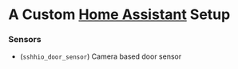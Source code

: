 # A Custom [Home Assistant](https://github.com/home-assistant) Setup

### Sensors

* (`sshhio_door_sensor`) Camera based door sensor